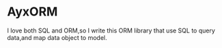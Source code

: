 # AyxORM
I love both SQL and ORM,so I write this ORM library that use SQL to query data,and map data object to model.
